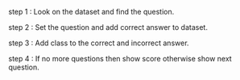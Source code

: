 step 1 : Look on the dataset and find the question.

step 2 : Set the question and add correct answer to dataset.

step 3 : Add class to the correct and incorrect answer.

step 4 : If no more questions then show score otherwise show next question.